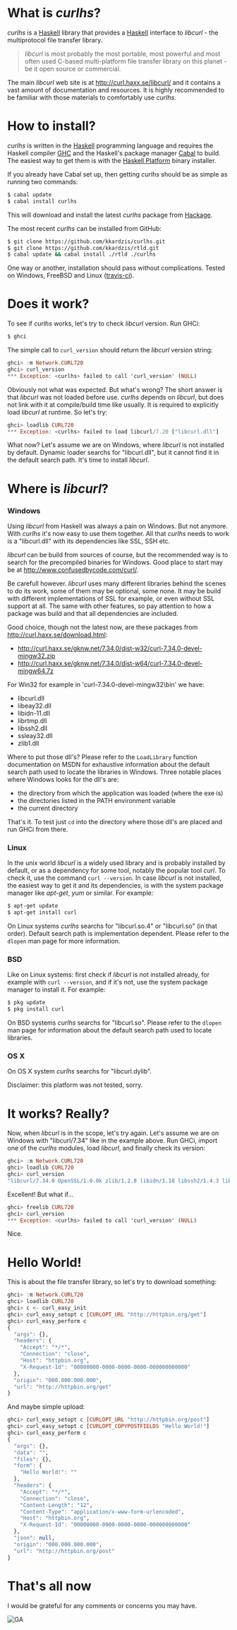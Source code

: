 # What is *curlhs*?

*curlhs* is a [Haskell][haskell.htm] library that provides
a [Haskell][haskell.htm] interface to *libcurl* - the multiprotocol
file transfer library.

> *libcurl* is most probably the most portable, most powerful
> and most often used C-based multi-platform file transfer library
> on this planet - be it open source or commercial. 

The main *libcurl* web site is at <http://curl.haxx.se/libcurl/>
and it contains a vast amount of documentation and resources.
It is highly recommended to be familiar with those materials
to comfortably use *curlhs*.


# How to install?

*curlhs* is written in the [Haskell][haskell.htm] programming language
and requires the Haskell compiler [GHC][ghc.htm] and the Haskell's
package manager [Cabal][cabal.htm] to build. The easiest way to get
them is with the [Haskell Platform][platform.htm] binary installer.

If you already have Cabal set up, then getting *curlhs*
should be as simple as running two commands:

```sh
$ cabal update
$ cabal install curlhs
```

This will download and install the latest *curlhs* package from
[Hackage][hackage.htm].

The most recent *curlhs* can be installed from GitHub:

```sh
$ git clone https://github.com/kkardzis/curlhs.git
$ git clone https://github.com/kkardzis/rtld.git
$ cabal update && cabal install ./rtld ./curlhs
```

One way or another, installation should pass without complications.
Tested on Windows, FreeBSD and Linux ([travis-ci][travis.htm]).


# Does it work?

To see if *curlhs* works, let's try to check *libcurl* version. Run GHCi:

```sh
$ ghci
```

The simple call to `curl_version` should return the *libcurl* version string:

```hs
ghci> :m Network.CURL720
ghci> curl_version
*** Exception: <curlhs> failed to call 'curl_version' (NULL)
```

Obviously not what was expected. But what's wrong?
The short answer is that *libcurl* was not loaded before use.
*curlhs* depends on *libcurl*, but does not link with it at compile/build
time like usually. It is required to explicitly load *libcurl* at runtime.
So let's try:

```hs
ghci> loadlib CURL720
*** Exception: <curlhs> failed to load libcurl/7.20 ["libcurl.dll"]
```

What now? Let's assume we are on Windows, where *libcurl* is not installed
by default. Dynamic loader searchs for "libcurl.dll", but it cannot find
it in the default search path. It's time to install *libcurl*.


# Where is *libcurl*?

### Windows

Using *libcurl* from Haskell was always a pain on Windows. But not anymore.
With *curlhs* it's now easy to use them together. All that *curlhs* needs
to work is a "libcurl.dll" with its dependencies like SSL, SSH etc.

*libcurl* can be build from sources of course, but the recommended
way is to search for the precompiled binaries for Windows.
Good place to start may be at <http://www.confusedbycode.com/curl/>.

Be carefull however. *libcurl* uses many different libraries behind the scenes 
to do its work, some of them may be optional, some none. It may be build
with different implementations of SSL for example, or even without SSL
support at all. The same with other features, so pay attention to how
a package was build and that all dependencies are included.

Good choice, though not the latest now, are these packages from
<http://curl.haxx.se/download.html>:

* <http://curl.haxx.se/gknw.net/7.34.0/dist-w32/curl-7.34.0-devel-mingw32.zip>
* <http://curl.haxx.se/gknw.net/7.34.0/dist-w64/curl-7.34.0-devel-mingw64.7z>

For Win32 for example in 'curl-7.34.0-devel-mingw32\bin\' we have:

* libcurl.dll
* libeay32.dll
* libidn-11.dll
* librtmp.dll
* libssh2.dll
* ssleay32.dll
* zlib1.dll

Where to put those dll's? Please refer to the `LoadLibrary` function
documentation on MSDN for exhaustive information about the default
search path used to locate the libraries in Windows. Three notable
places where Windows looks for the dll's are:

* the directory from which the application was loaded (where the exe is)
* the directories listed in the PATH environment variable
* the current directory

That's it. To test just `cd` into the directory where those dll's
are placed and run GHCi from there.


### Linux

In the unix world *libcurl* is a widely used library and is probably
installed by default, or as a dependency for some tool, notably the
popular tool *curl*. To check it, use the command `curl --version`.
In case *libcurl* is not installed, the easiest way to get it and its
dependencies, is with the system package manager like *apt-get*, *yum*
or similar. For example:

```sh
$ apt-get update
$ apt-get install curl
```

On Linux systems *curlhs* searchs for "libcurl.so.4" or "libcurl.so"
(in that order). Default search path is implementation dependent.
Please refer to the `dlopen` man page for more information.


### BSD

Like on Linux systems: first check if *libcurl* is not installed already,
for example with `curl --version`, and if it's not, use the system package
manager to install it. For example:

```sh
$ pkg update
$ pkg install curl
```

On BSD systems *curlhs* searchs for "libcurl.so". Please refer to
the `dlopen` man page for information about the default search path
used to locate libraries.

### OS X

On OS X system *curlhs* searchs for "libcurl.dylib".

Disclaimer: this platform was not tested, sorry.


# It works? Really?

Now, when *libcurl* is in the scope, let's try again. Let's assume we
are on Windows with "libcurl/7.34" like in the example above. Run GHCi,
import one of the *curlhs* modules, load *libcurl*, and finally check
its version:

```hs
ghci> :m Network.CURL720
ghci> loadlib CURL720
ghci> curl_version
"libcurl/7.34.0 OpenSSL/1.0.0k zlib/1.2.8 libidn/1.18 libssh2/1.4.3 librtmp/2.3"
```

Excellent! But what if...

```hs
ghci> freelib CURL720
ghci> curl_version
*** Exception: <curlhs> failed to call 'curl_version' (NULL)
```

Nice.


# Hello World!

This is about the file transfer library, so let's try to download something:

```hs
ghci> :m Network.CURL720
ghci> loadlib CURL720
ghci> c <- curl_easy_init
ghci> curl_easy_setopt c [CURLOPT_URL "http://httpbin.org/get"]
ghci> curl_easy_perform c
{
  "args": {},
  "headers": {
    "Accept": "*/*",
    "Connection": "close",
    "Host": "httpbin.org",
    "X-Request-Id": "00000000-0000-0000-0000-000000000000"
  },
  "origin": "000.000.000.000",
  "url": "http://httpbin.org/get"
}
```

And maybe simple upload:

```hs
ghci> curl_easy_setopt c [CURLOPT_URL "http://httpbin.org/post"]
ghci> curl_easy_setopt c [CURLOPT_COPYPOSTFIELDS "Hello World!"]
ghci> curl_easy_perform c
{
  "args": {},
  "data": "",
  "files": {},
  "form": {
    "Hello World!": ""
  },
  "headers": {
    "Accept": "*/*",
    "Connection": "close",
    "Content-Length": "12",
    "Content-Type": "application/x-www-form-urlencoded",
    "Host": "httpbin.org",
    "X-Request-Id": "00000000-0000-0000-0000-000000000000"
  },
  "json": null,
  "origin": "000.000.000.000",
  "url": "http://httpbin.org/post"
}
```


# That's all now

I would be grateful for any comments or concerns you may have.



[haskell.htm]:  http://www.haskell.org/
[ghc.htm]:      http://www.haskell.org/ghc/
[cabal.htm]:    http://www.haskell.org/cabal/
[platform.htm]: http://www.haskell.org/platform/
[hackage.htm]:  https://hackage.haskell.org/package/curlhs
[travis.htm]:   https://travis-ci.org/kkardzis/curlhs

![GA](https://ga-beacon.appspot.com/UA-53767359-1/curlhs/docs/tutorial)

